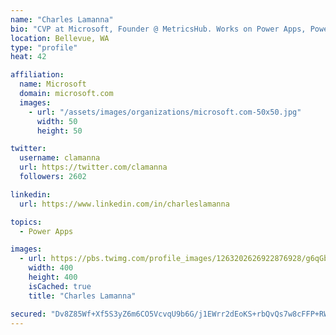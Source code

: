 ```yaml
---
name: "Charles Lamanna"
bio: "CVP at Microsoft, Founder @ MetricsHub. Works on Power Apps, Power Automate, Power Virtual Agent, Common Data Service and Dynamics 365."
location: Bellevue, WA
type: "profile"
heat: 42

affiliation:
  name: Microsoft
  domain: microsoft.com
  images:
    - url: "/assets/images/organizations/microsoft.com-50x50.jpg"
      width: 50
      height: 50

twitter:
  username: clamanna
  url: https://twitter.com/clamanna
  followers: 2602

linkedin:
  url: https://www.linkedin.com/in/charleslamanna

topics:
  - Power Apps

images:
  - url: https://pbs.twimg.com/profile_images/1263202626922876928/g6qGbHZ-_400x400.jpg
    width: 400
    height: 400
    isCached: true
    title: "Charles Lamanna"

secured: "Dv8Z85Wf+Xf5S3yZ6m6CO5VcvqU9b6G/j1EWrr2dEoKS+rbQvQs7w8cFFP+RWP3aRMsNFRT6b8q9SGKS4nWwDyieXHbAgDbQgbrRX3fRo8Qnq82pvJ+CvWDqV2CmfOI3l10wmwVPaDxpY8L5lbWBdumznzs2p9XF37ZsOF6ecoKzQQ7Zqf6fmnQ1KEGe6BjYxfKNo8BBIFyXa2Ch/TuvEBEnNpf9MrAlZMDUlM6aFzUeqxp0zidNDlR7jCe9J4JHBt8N5uqt5YyTcsrwoJasUyOT1J6XkbIa3C5UQ1E/No40/ZDSArkObk6V9YctB7k2A8dPh168Vcr/+edgn7O1Hf/VoL4ouX2Vhyu+Bicc/2lXMH7bCFRjb3Y9BjrQrX+nd7oqGm5EEIhLnOemMuEfpA==;rTvrwrvcJHb7BME3JSp2nw=="
---
```


